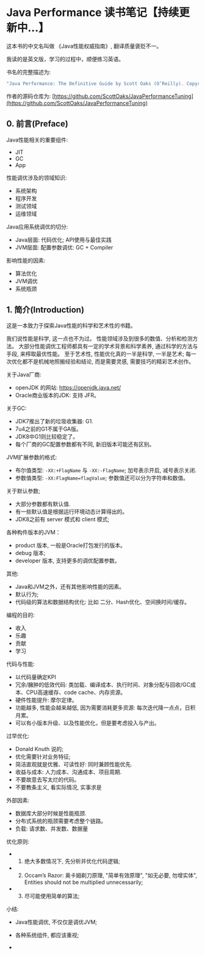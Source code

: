 # Java Performance 读书笔记【持续更新中...】

这本书的中文名叫做 《Java性能权威指南》, 翻译质量褒贬不一。

我读的是英文版，学习的过程中，顺便练习英语。

书名的完整描述为:

```c
"Java Performance: The Definitive Guide by Scott Oaks (O’Reilly). Copyright 2014 Scott Oaks, 978-1-449-35845-7."
```

作者的源码仓库为: [https://github.com/ScottOaks/JavaPerformanceTuning](https://github.com/ScottOaks/JavaPerformanceTuning)


## 0. 前言(Preface)




Java性能相关的重要组件:

- JIT
- GC
- App

性能调优涉及的领域知识:

- 系统架构
- 程序开发
- 测试领域
- 运维领域


Java应用系统调优的切分:
- Java层面: 代码优化; API使用与最佳实践
- JVM层面: 配置参数调优: GC + Compiler


影响性能的因素:

- 算法优化
- JVM调优
- 系统瓶颈


## 1. 简介(Introduction)

这是一本致力于探索Java性能的科学和艺术性的书籍。

我们说性能是科学, 这一点也不为过。 性能领域涉及到很多的数值、分析和检测方法。
大部分性能调优工程师都具有一定的学术背景和科学素养, 通过科学的方法与手段, 来榨取最优性能。
至于艺术性, 性能优化真的一半是科学, 一半是艺术; 每一次优化都不是机械地照搬经验和结论, 而是需要灵感, 需要技巧的精彩艺术创作。


关于Java厂商:


- openJDK 的网站: https://openjdk.java.net/
- Oracle商业版本的JDK: 支持 JFR。


关于GC:

- JDK7推出了新的垃圾收集器: G1.
- 7u4之前的G1不属于GA版。
- JDK8中G1则比较稳定了。
- 每个厂商的GC配置参数都有不同, 新旧版本可能还有区别。


JVM扩展参数的格式:

- 布尔值类型:  `-XX:+FlagName` 与 `-XX:-FlagName`; 加号表示开启, 减号表示关闭.
- 参数值类型: `-XX:FlagName=flagValue`; 参数值还可以分为字符串和数值。


关于默认参数;

- 大部分参数都有默认值.
- 有一些默认值是根据运行环境动态计算得出的。
- JDK8之前有 server 模式和 client 模式;

各种构件版本的JVM：

- product 版本, 一般是Oracle打包发行的版本。
- debug 版本;
- developer 版本, 支持更多的调优配置参数。

其他:

- Java和JVM之外，还有其他影响性能的因素。
- 默认行为;
- 代码级的算法和数据结构优化: 比如 二分、Hash优化、空间换时间/缓存。


编程的目的:

- 收入
- 乐趣
- 贡献
- 学习


代码与性能:

- 以代码量确定KPI
- 冗余/臃肿的低效代码: 类加载、编译成本、执行时间、对象分配与回收/GC成本、CPU高速缓存、code cache、内存资源。
- 硬件性能提升: 摩尔定律。
- 功能越多, 性能会越来越低, 因为需要消耗更多资源: 每次迭代降一点点，日积月累。
- 可以有小版本升级、以及性能优化，但是要考虑投入与产出。


过早优化:

- Donald Knuth 说的;
- 优化需要针对业务特征;
- 简洁直观就是优雅、可读性好: 同时兼顾性能优先.
- 收益与成本: 人力成本、沟通成本、项目周期.
- 不要故意去写太烂的代码。
- 不要教条主义, 看实际情况, 实事求是


外部因素:

- 数据库大部分时候是性能瓶颈.
- 分布式系统的瓶颈需要考虑整个链路。
- 负载: 请求数、并发数、数据量


优化原则:

- 1. 绝大多数情况下, 先分析并优化代码逻辑;
- 2. Occam’s Razor: 奥卡姆剃刀原理, "简单有效原理", "如无必要, 勿增实体", Entities should not be multiplied unnecessarily;
- 3. 尽可能使用简单的算法;

小结:

- Java性能调优, 不仅仅是调优JVM;
- 各种系统组件, 都应该重视;







-
